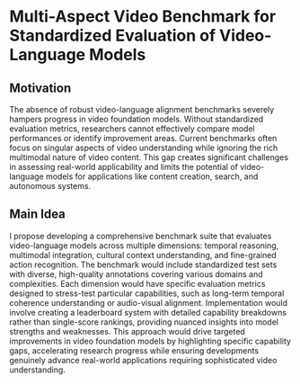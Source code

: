 # Multi-Aspect Video Benchmark for Standardized Evaluation of Video-Language Models

## Motivation
The absence of robust video-language alignment benchmarks severely hampers progress in video foundation models. Without standardized evaluation metrics, researchers cannot effectively compare model performances or identify improvement areas. Current benchmarks often focus on singular aspects of video understanding while ignoring the rich multimodal nature of video content. This gap creates significant challenges in assessing real-world applicability and limits the potential of video-language models for applications like content creation, search, and autonomous systems.

## Main Idea
I propose developing a comprehensive benchmark suite that evaluates video-language models across multiple dimensions: temporal reasoning, multimodal integration, cultural context understanding, and fine-grained action recognition. The benchmark would include standardized test sets with diverse, high-quality annotations covering various domains and complexities. Each dimension would have specific evaluation metrics designed to stress-test particular capabilities, such as long-term temporal coherence understanding or audio-visual alignment. Implementation would involve creating a leaderboard system with detailed capability breakdowns rather than single-score rankings, providing nuanced insights into model strengths and weaknesses. This approach would drive targeted improvements in video foundation models by highlighting specific capability gaps, accelerating research progress while ensuring developments genuinely advance real-world applications requiring sophisticated video understanding.